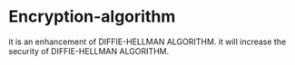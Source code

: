 # Encryption-algorithm
it is an enhancement of DIFFIE-HELLMAN ALGORITHM.
it will increase the security of DIFFIE-HELLMAN ALGORITHM.
